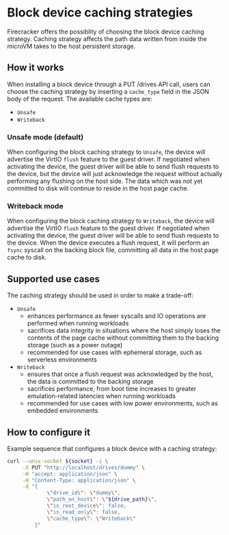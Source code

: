 # Block device caching strategies

Firecracker offers the possiblity of choosing the block device caching
strategy. Caching strategy affects the path data written from inside the
microVM takes to the host persistent storage.

## How it works

When installing a block device through a PUT /drives API call, users can choose
the caching strategy by inserting a `cache_type` field in the JSON body of the
request. The available cache types are:

- `Unsafe`
- `Writeback`

### Unsafe mode (default)

When configuring the block caching strategy to `Unsafe`, the device will
advertise the VirtIO `flush` feature to the guest driver. If negotiated when
activating the device, the guest driver will be able to send flush requests
to the device, but the device will just acknowledge the request without
actually performing any flushing on the host side. The data which was not
yet committed to disk will continue to reside in the host page cache.

### Writeback mode

When configuring the block caching strategy to `Writeback`, the device will
advertise the VirtIO `flush` feature to the guest driver. If negotiated when
activating the device, the guest driver will be able to send flush requests
to the device. When the device executes a flush request, it will perform an
`fsync` syscall on the backing block file, committing all data in the host
page cache to disk.

## Supported use cases

The caching strategy should be used in order to make a trade-off:

- `Unsafe`
  - enhances performance as fewer syscalls and IO operations are performed when
    running workloads
  - sacrifices data integrity in situations where the host simply loses the
    contents of the page cache without committing them to the backing storage
    (such as a power outage)
  - recommended for use cases with ephemeral storage, such as serverless
    environments
- `Writeback`
  - ensures that once a flush request was acknowledged by the host, the data
    is committed to the backing storage
  - sacrifices performance, from boot time increases to greater
    emulation-related latencies when running workloads
  - recommended for use cases with low power environments, such as embedded
    environments

## How to configure it

Example sequence that configures a block device with a caching strategy:

```bash
curl --unix-socket ${socket} -i \
     -X PUT "http://localhost/drives/dummy" \
     -H "accept: application/json" \
     -H "Content-Type: application/json" \
     -d "{
             \"drive_id\": \"dummy\",
             \"path_on_host\": \"${drive_path}\",
             \"is_root_device\": false,
             \"is_read_only\": false,
             \"cache_type\": \"Writeback\"
         }"
```
